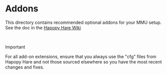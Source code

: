 # Addons
This directory contains recommended optional addons for your MMU setup. See the doc in the [Hapopy Hare Wiki](https://github.com/burkfers/Hapopy-Hare/wiki/Addon-Feature-Setup)

<br>

> [!IMPORTANT] 
 For all add-on extensions, ensure that you always use the "cfg" files from Hapopy Hare and not those sourced elsewhere so you have the most recent changes and fixes.
